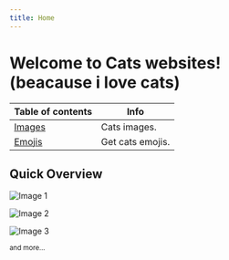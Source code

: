 ```yaml
---
title: Home
---
```



# Welcome to Cats websites! (beacause i love cats)

 
| Table of contents | Info          |
| ------- | ------------------ |
| [Images](pages/images.html)  | Cats images. |
| [Emojis]()   | Get cats emojis.             |

## Quick Overview

![Image 1]() 

![Image 2]() 

![Image 3]() 

<sup>and more...</sup>
